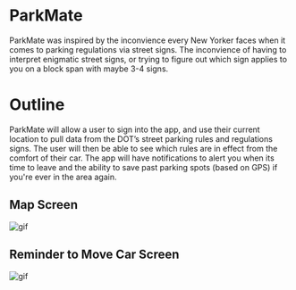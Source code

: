 # ParkMate

ParkMate was inspired by the inconvience every New Yorker faces when it comes to parking regulations via street signs. The inconvience of having to interpret enigmatic street signs, or trying to figure out which sign applies to you on a block span with maybe 3-4 signs.

# Outline

ParkMate will allow a user to sign into the app, and use their current location to pull data from the DOT’s street parking rules and regulations signs. The user will then be able to see which rules are in effect from the comfort of their car. The app will have notifications to alert you when its time to leave and the ability to save past parking spots (based on GPS) if you're ever in the area again. 

## Map Screen
![gif]()

## Reminder to Move Car Screen
![gif]()

